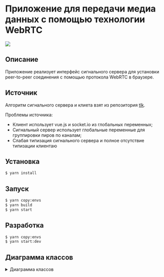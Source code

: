 # Приложение для передачи медиа данных с помощью технологии WebRTC

<div>
  <a>
    <img src="https://img.shields.io/badge/-WebRTC-black?logo=WebRTC&logoColor=1DA1F2&style=for-the-badge&logoWidth=30" />
  </a>
</div>

## Описание

Приложение реализует интерфейс сигнального сервера для установки peer-to-peer соединения с помощью протокола WebRTC в браузере.

## Источник 

Алгоритм сигнального сервера и клиета взят из репозитория [tlk](https://github.com/vasanthv/tlk).

Проблемы источника:
* Клиент использует vue.js и socket.io из глобальных переменных;
* Сигнальный сервер использует глобальные переменные для группировки пиров по каналам;
* Слабая типизация сигнального сервера и полное отсутствие типизации клиентаю

## Установка

```bash
$ yarn install
```

## Запуск

```bash
$ yarn copy:envs
$ yarn build
$ yarn start
```

## Разработка

```bash
$ yarn copy:envs
$ yarn start:dev
```

## Диаграмма классов

<details>
  <summary>Диаграмма классов</summary>

```uml
@startuml
package Client {
  class App {
    +handleConnectEvent()
    +handleDisconnectEvent()
    +handleJoinEvent()
    +handleAddPeerEvent()
    +handleSessionDescriptionEvent()
    +handleIceCandidateEvent()
    +handleRemovePeerEvent()
    - - -
    +attachMediaStream()
    +setupLocalMedia()
    +resizeVideos()
    +calcViewPortUnit()
  }
  
  note right of App::handleJoinEvent
  * передает данные о пользователе;
  * устанавливает соединение.
  end note
  
  note right of App::handleAddPeerEvent
  * получает список кандидатов для отправки офера.
  end note
  
  note right of App::handleSessionDescriptionEvent
  * получает описание сессии для установки соединения.
  end note
  
  note right of App::handleIceCandidateEvent
  * получает список ICE кандидатов для установки соединения.
  end note
  
  note right of App::handleRemovePeerEvent
  * удаляет пользователя из звонка.
  end note
  
  note right of App::attachMediaStream
  * добавляет медиа данные для отправки.
  end note
}

package Domain {
  class SignalingModule {
    +handleConnectionEvent()
    +handleJoinEvent()
    +handleUpdateUserDataEvent()
    +handleRelayICECandidate()
    +handleRelaySessionDescription()
    +handleDisconnectEvent()
  }
  
  note left of SignalingModule::handleJoinEvent
  * cохраняет информацию о пользователе;
  * добавляет пользователя в канал для звонка.
  end note
  
  note left of SignalingModule::handleUpdateUserDataEvent
  * обновить информацию о пользователе.
  end note
  
  note left of SignalingModule::handleRelayICECandidate
  * обработать пару активных ICE кандидатов.
  end note
  
  note left of SignalingModule::handleRelaySessionDescription
  * обработать описание сессии.
  end note
  
  note left of SignalingModule::handleDisconnectEvent
  * удалить пользователя из звонка.
  end note
}

package Infrastructure {
  class LoggerModule {
    +info()
    +error()
    +warn()
    +debug()
  }
  
  class WebsocketModule {
    +server
  }

  class ConfigModule {
    +getPort()
    +getApiPrefix()
    +getSwagger()
  }

  class StaticModule {
  }

  note bottom of LoggerModule
  Модуль отвечает за логирование HTTP
  запросов и WebSocket событий.
  end note
  
  note bottom of ConfigModule
  Модуль сборщик
  конфигурации приложения.
  end note
  
  note bottom of StaticModule
  Модуль раздает статику для работы 
  клиентской части приложения.
  end note
  
  note left of WebsocketModule
  Инкапсулирует логику работы 
  с WebSocket в приложении.
  end note
}

diamond Websocket


SignalingModule o- - LoggerModule
SignalingModule o- - WebsocketModule
WebsocketModule o- - ConfigModule
App - - Websocket : Websocket
Websocket - - SignalingModule : Websocket
@enduml
```
</details>

